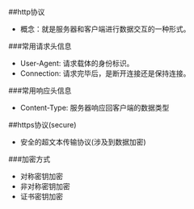 ##http协议
- 概念：就是服务器和客户端进行数据交互的一种形式。

###常用请求头信息
- User-Agent: 请求载体的身份标识。
- Connection: 请求完毕后，是断开连接还是保持连接。

###常用响应头信息
- Content-Type: 服务器响应回客户端的数据类型

##https协议(secure)
- 安全的超文本传输协议(涉及到数据加密)

###加密方式
- 对称密钥加密
- 非对称密钥加密
- 证书密钥加密